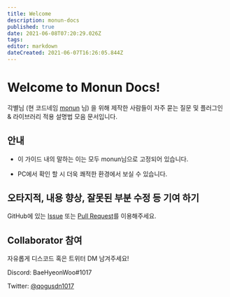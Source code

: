 ```yaml
---
title: Welcome
description: monun-docs
published: true
date: 2021-06-08T07:20:29.026Z
tags: 
editor: markdown
dateCreated: 2021-06-07T16:26:05.844Z
---
```


# Welcome to Monun Docs!

각별님 (현 코드네임 [monun](https://github.com/monun/) 님) 을 위해 제작한 사람들이 자주 묻는 질문 및 플러그인 & 라이브러리 적용 설명법 모음 문서입니다.

## 안내

- 이 가이드 내의 말하는 이는 모두 monun님으로 고정되어 있습니다.

- PC에서 확인 할 시 더욱 쾌적한 환경에서 보실 수 있습니다.

## 오타지적, 내용 향상, 잘못된 부분 수정 등 기여 하기

GitHub에 있는 [Issue](https://github.com/HyeonWorks/monun-docs/issues) 또는 [Pull Request](https://github.com/HyeonWorks/monun-docs/pulls)를 이용해주세요.

## **Collaborator 참여**

자유롭게 디스코드 혹은 트위터 DM 남겨주세요!

Discord: BaeHyeonWoo#1017

Twitter: [@qogusdn1017](https://twitter.com/qogusdn1017)